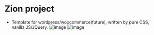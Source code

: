 # Zion project

- Template for wordpress/woocommerce(future), written by pure CSS, vanilla JS/JQuery.
![image](https://user-images.githubusercontent.com/58938287/156370323-77398578-cf93-4f14-a66d-b4fcbdf63bf6.png)
![image](https://user-images.githubusercontent.com/58938287/156370348-8e6085fe-c20f-4664-8a47-5f3469ed8938.png)
